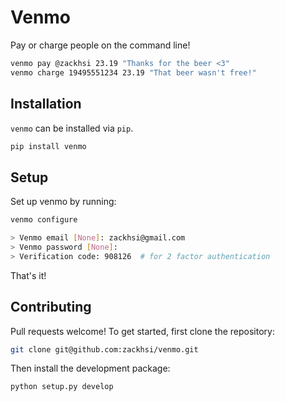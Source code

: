 Venmo
=====

Pay or charge people on the command line!

```sh
venmo pay @zackhsi 23.19 "Thanks for the beer <3"
venmo charge 19495551234 23.19 "That beer wasn't free!"
```

Installation
------------
`venmo` can be installed via `pip`.

```sh
pip install venmo
```

Setup
-----
Set up venmo by running:

```sh
venmo configure

> Venmo email [None]: zackhsi@gmail.com
> Venmo password [None]:
> Verification code: 908126  # for 2 factor authentication
```

That's it!

Contributing
------------
Pull requests welcome! To get started, first clone the repository:

```sh
git clone git@github.com:zackhsi/venmo.git
```

Then install the development package:

```sh
python setup.py develop
```
